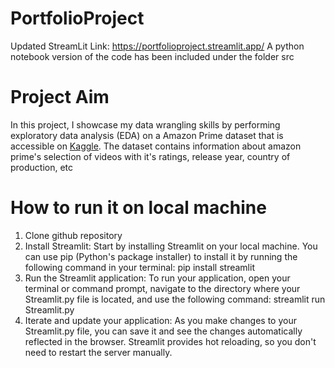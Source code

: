 # PortfolioProject
Updated StreamLit Link: https://portfolioproject.streamlit.app/
A python notebook version of the code has been included under the folder src

# Project Aim 
In this project, I showcase my data wrangling skills by performing exploratory data analysis (EDA) on a Amazon Prime dataset that is accessible on [Kaggle](https://www.kaggle.com/datasets/shivamb/amazon-prime-movies-and-tv-shows). The dataset contains information about amazon prime's selection of videos with it's ratings, release year, country of production, etc

# How to run it on local machine
1. Clone github repository 
2. Install Streamlit: Start by installing Streamlit on your local machine. You can use pip (Python's package installer) to install it by running the following command in your terminal: pip install streamlit 
3. Run the Streamlit application: To run your application, open your terminal or command prompt, navigate to the directory where your Streamlit.py file is located, and use the following command: streamlit run Streamlit.py
4. Iterate and update your application: As you make changes to your Streamlit.py file, you can save it and see the changes automatically reflected in the browser. Streamlit provides hot reloading, so you don't need to restart the server manually. 

